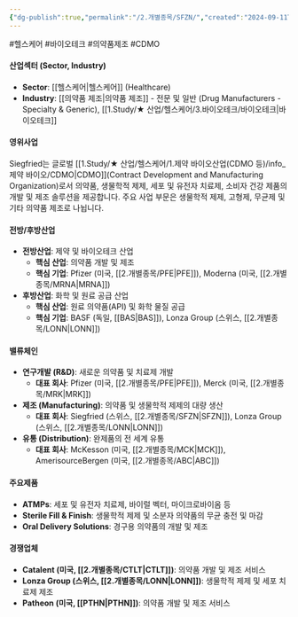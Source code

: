 ```yaml
---
{"dg-publish":true,"permalink":"/2.개별종목/SFZN/","created":"2024-09-11T10:53:04.072+09:00","updated":"2025-07-29T21:37:05.174+09:00"}
---
```


#헬스케어 #바이오테크 #의약품제조 #CDMO 


#### 산업섹터 (Sector, Industry)

- **Sector**: [[헬스케어\|헬스케어]] (Healthcare)
- **Industry**: [[의약품 제조\|의약품 제조]] - 전문 및 일반 (Drug Manufacturers - Specialty & Generic), [[1.Study/★ 산업/헬스케어/3.바이오테크/바이오테크\|바이오테크]]

#### 영위사업

Siegfried는 글로벌 [[1.Study/★ 산업/헬스케어/1.제약 바이오산업(CDMO 등)/info_제약 바이오/CDMO\|CDMO]](Contract Development and Manufacturing Organization)로서 의약품, 생물학적 제제, 세포 및 유전자 치료제, 소비자 건강 제품의 개발 및 제조 솔루션을 제공합니다. 주요 사업 부문은 생물학적 제제, 고형제, 무균제 및 기타 의약품 제조로 나뉩니다.

#### 전방/후방산업

- **전방산업**: 제약 및 바이오테크 산업
    - **핵심 산업**: 의약품 개발 및 제조
    - **핵심 기업**: Pfizer (미국, [[2.개별종목/PFE\|PFE]]), Moderna (미국, [[2.개별종목/MRNA\|MRNA]])
- **후방산업**: 화학 및 원료 공급 산업
    - **핵심 산업**: 원료 의약품(API) 및 화학 물질 공급
    - **핵심 기업**: BASF (독일, [[BAS\|BAS]]), Lonza Group (스위스, [[2.개별종목/LONN\|LONN]])

#### 밸류체인

- **연구개발 (R&D)**: 새로운 의약품 및 치료제 개발
    - **대표 회사**: Pfizer (미국, [[2.개별종목/PFE\|PFE]]), Merck (미국, [[2.개별종목/MRK\|MRK]])
- **제조 (Manufacturing)**: 의약품 및 생물학적 제제의 대량 생산
    - **대표 회사**: Siegfried (스위스, [[2.개별종목/SFZN\|SFZN]]), Lonza Group (스위스, [[2.개별종목/LONN\|LONN]])
- **유통 (Distribution)**: 완제품의 전 세계 유통
    - **대표 회사**: McKesson (미국, [[2.개별종목/MCK\|MCK]]), AmerisourceBergen (미국, [[2.개별종목/ABC\|ABC]])

#### 주요제품

- **ATMPs**: 세포 및 유전자 치료제, 바이럴 벡터, 마이크로바이옴 등
- **Sterile Fill & Finish**: 생물학적 제제 및 소분자 의약품의 무균 충전 및 마감
- **Oral Delivery Solutions**: 경구용 의약품의 개발 및 제조

#### 경쟁업체

- **Catalent (미국, [[2.개별종목/CTLT\|CTLT]])**: 의약품 개발 및 제조 서비스
- **Lonza Group (스위스, [[2.개별종목/LONN\|LONN]])**: 생물학적 제제 및 세포 치료제 제조
- **Patheon (미국, [[PTHN\|PTHN]])**: 의약품 개발 및 제조 서비스